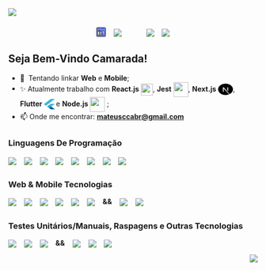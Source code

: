 <div>
    <img src="https://i.imgur.com/3lP9lfP.png" style="max-width: 100%;">
    <h4 dir="auto"> </h4>
    <p align="center" dir="auto">
    <a href="https://www.linkedin.com/in/cabraiz/" rel="nofollow"><img src="https://raw.githubusercontent.com/8bithemant/8bithemant/master/linkedin.png?raw=true" style="width: 2vw;"></a>
    &nbsp;&nbsp;
    <a href="mailto:mateusccabr@gmail.com?subject=Hey%20Mateus!&body=Let's%20Start%3F"><img src="https://camo.githubusercontent.com/c9c767477b51662df471cffa36b2a4ac2eea4b54e0f4351dedd232be28efa67e/68747470733a2f2f74682e62696e672e636f6d2f74682f69642f4f49502e397354345557735266466979367650796476335f2d514861484f3f7069643d496d674465742672733d31" style="width: 2vw;"></a>
    &nbsp;&nbsp;
    <a href="https://www.buymeacoffee.com/Cabraiz"><img src="https://bmc-dev.s3.us-east-2.amazonaws.com/assets/icons/bmc_icon_black.png" style="height: 2vw; width: 1.5vw;"></a>
     &nbsp;&nbsp;&nbsp;
    <a href="https://www.instagram.com/cabraiz/" rel="nofollow"><img src="https://i.imgur.com/NgE3qOm.png" style="width: 2vw;"></a>
    &nbsp;&nbsp;
    <a href="https://www.tiktok.com/@cabraiz" rel="nofollow"><img src="https://cdn3.iconfinder.com/data/icons/colorful-guache-social-media-logos-1/159/social-media_tiktok-512.png" style="width: 2vw;"></a>
    <h2 dir="auto">Seja Bem-Vindo Camarada!</h2>
    <ul dir="auto">
    <li><g-emoji class="g-emoji" alias="seedling" >📱</g-emoji> &nbsp;Tentando linkar <strong>Web</strong> e <strong>Mobile</strong>;</li>
    <li><g-emoji class="g-emoji" alias="sparkles" >✨</g-emoji> Atualmente trabalho com 
    <strong>React.js</strong>
    <img align="center" height="24" width="24" src="https://camo.githubusercontent.com/cda2bff49eb0cd388393e08dd91cc3cf461f095e387d3fdcb8648ab0418010aa/68747470733a2f2f692e67697068792e636f6d2f6d656469612f654e41736a4f353574506267616f72376d612f323030772e77656270" style="max-width: 100%;">,
    <strong>Jest</strong>
    <img align="center" height="30" width="30" src="https://camo.githubusercontent.com/0ea6612fde21ea2eded90c5e2428a4d3f872331b35aafe226aab4081fb305af8/68747470733a2f2f74656368737461636b2d67656e657261746f722e76657263656c2e6170702f6a6573742d69636f6e2e737667" style="max-width: 100%;">,
    <strong>Next.js</strong>
    <img align="center" height="22.5" width="30" src="https://github.com/devicons/devicon/blob/master/icons/nextjs/nextjs-original.svg" style="max-width: 100%;">,
    <strong>Flutter</strong><img align="center" height="20.5" width="28" src="https://github.com/devicons/devicon/blob/master/icons/flutter/flutter-original.svg" style="max-width: 100%;">e 
    <strong>Node.js</strong>
    <img align="center" height="30" width="30" src="https://camo.githubusercontent.com/bb12151c6b0cad592b4b7449df388a6db7aa7ceae45ef7cc03c9d4cab56dc90e/68747470733a2f2f6d65646961332e67697068792e636f6d2f6d656469612f6b64466338667562675333316238447356752f67697068792e77656270"></a> ;</li>
   <li><g-emoji class="g-emoji" alias="sparkles" >📫 Onde me encontrar: <a href="mailto:mateusccabr@gmail.com?subject=Hey%20Mateus!&body=Let's%20Start%3F"><strong>mateusccabr@gmail.com</strong></a> </a></li>
</div>
    <h2 dir="auto"></h2>
    <h3 dir="auto">Linguagens De Programação</h3>
<div>
    <a target="_blank" rel="noopener noreferrer"><img align="center" src="https://i.imgur.com/AxIFb25.png" style="width: 7vw;"></a>
    &nbsp;&nbsp;
    <a target="_blank" rel="noopener noreferrer"><img align="center" src="https://i.imgur.com/MpCpLUJ.png" style="width: 7vw;"></a>
    &nbsp;&nbsp;
    <a target="_blank" rel="noopener noreferrer"><img align="center" src="https://i.imgur.com/YXHe4oP.png" style="width: 7vw;"></a>
    &nbsp;&nbsp;
    <a target="_blank" rel="noopener noreferrer"><img align="center" src="https://i.imgur.com/WbiDNpt.png" style="width: 7vw;"></a>
    &nbsp;&nbsp;
    <a target="_blank" rel="noopener noreferrer"><img align="center" src="https://i.imgur.com/maX3HSe.png" style="width: 7vw;"></a>
    &nbsp;&nbsp;
    <a target="_blank" rel="noopener noreferrer"><img align="center" src="https://i.imgur.com/314xhAs.png" style="width: 7vw;"></a>
    &nbsp;&nbsp;
    <a target="_blank" rel="noopener noreferrer"><img align="center" src="https://i.imgur.com/T5PRURA.png" style="width: 7vw;""></a>
    &nbsp;&nbsp;
    <a target="_blank" rel="noopener noreferrer"><img align="center" src="https://i.imgur.com/TQE2I42.png" style="width: 7vw;"></a>
</div>
<h2 dir="auto"></h2>
<h3 dir="auto">Web<b> & </b>Mobile Tecnologias</h3>
<div>
    <a target="_blank" rel="noopener noreferrer"><img align="center" src="https://i.imgur.com/vMI9Z0t.png" style="width: 7vw;""></a>
    &nbsp;&nbsp;
    <a target="_blank" rel="noopener noreferrer"><img align="center" src="https://i.imgur.com/SZyAUhK.png" style="width: 7vw;""></a>
    &nbsp;&nbsp;
    <a target="_blank" rel="noopener noreferrer"><img align="center" src="https://i.imgur.com/VGrBXc9.png" style="width: 7vw;""></a>
    &nbsp;&nbsp;
    <a target="_blank" rel="noopener noreferrer"><img align="center" src="https://i.imgur.com/K1b9vD4.png" style="width: 7vw;""></a>
    &nbsp;&nbsp;
    <a target="_blank" rel="noopener noreferrer"><img align="center" src="https://i.imgur.com/8GAPYH9.png" style="width: 7vw;""></a>
    &nbsp;&nbsp;
    <a target="_blank" rel="noopener noreferrer"><img align="center" src="https://i.imgur.com/UUwANPY.png" style="width: 7vw;""></a>
    &nbsp;&nbsp;
    <b>&&</b>
    &nbsp;&nbsp;
    <a target="_blank" rel="noopener noreferrer"><img align="center" src="https://i.imgur.com/PH62YRV.png" style="width: 7vw;""></a>
    &nbsp;&nbsp;
    <a target="_blank" rel="noopener noreferrer"><img align="center" src="https://i.imgur.com/VefkII4.png" style="width: 7vw;""></a>
    &nbsp;&nbsp;
    </div>
    <h2 dir="auto"></h2>
    <h3 dir="auto">Testes Unitários/Manuais, Raspagens e Outras Tecnologias</h3>
<div>
    <a target="_blank" rel="noopener noreferrer"><img align="center" src="https://i.imgur.com/6QKQD2t.png" style="width: 7vw;""></a>
    &nbsp;&nbsp;
    <a target="_blank" rel="noopener noreferrer"><img align="center" src="https://i.imgur.com/LvypQRJ.png" style="width: 7vw;""></a>
    &nbsp;&nbsp;    
    <a target="_blank" rel="noopener noreferrer"><img align="center" src="https://i.imgur.com/jFkoI5j.png" style="width: 7vw;"></a>
    &nbsp;&nbsp;
    <b>&&</b>
    &nbsp;&nbsp;
    <a target="_blank" rel="noopener noreferrer"><img align="center" src="https://i.imgur.com/cUwa5mT.png" style="width: 7vw;""></a>
    &nbsp;&nbsp;
    <a target="_blank" rel="noopener noreferrer"><img align="center" src="https://i.imgur.com/bjuREjl.png" style="width: 7vw;""></a>
    &nbsp;&nbsp;
    <a target="_blank" rel="noopener noreferrer"><img align="center" src="https://i.imgur.com/rHGMRGR.png" style="width: 7vw;""></a>
    &nbsp;&nbsp;
</div>
    <p align="end" dir="auto">
    <img src="https://i.imgur.com/dphwEGC.png" style="width: 40vw;">
